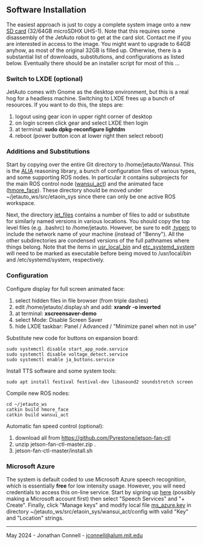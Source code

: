 ## Software Installation

The easiest approach is just to copy a complete system image onto a new [SD card](https://www.amazon.com/dp/B0B7NVMBPL) (32/64GB microSDHX UHS-1). Note that this requires some disassembly of the JetAuto robot to get at the card slot. Contact me if you are interested in access to the image. You might want to upgrade to 64GB anyhow, as most of the original 32GB is filled up. Otherwise, there is a substantial list of downloads, substitutions, and configurations as listed below. Eventually there should be an installer script for most of this ...

### Switch to LXDE (optional)

JetAuto comes with Gnome as the desktop environment, but this is a real hog for a headless machine. Switching to LXDE frees up a bunch of resources. If you want to do this, the steps are:

1. logout using gear icon in upper right corner of desktop
2. on login screen click gear and select LXDE then login
3. at terminal: __sudo dpkg-reconfigure lightdm__
4. reboot (power button icon at lower right then select reboot)

### Additions and Substitutions

Start by copying over the entire Git directory to /home/jetauto/Wansui. This is the [ALIA](https://github.com/jconnell11/ALIA) reasoning library, a bunch of configuration files of various types, and some supporting ROS nodes. In particular it contains subprojects for the main ROS control node ([wansui_act](../wansui_act)) and the animated face ([hmore_face](../hmore_face)). These directory should be moved under ~/jetauto_ws/src/etaoin_sys since there can only be one active ROS workspace.

Next, the directory [jet_files](../jet_files) contains a number of files to add or substitute for similarly named versions in various locations. You should copy the top level files (e.g. .bashrc) to /home/jetauto. However, be sure to edit [.typerc](../jet_files/.typerc) to include the network name of your machine (instead of "Benny"). All the other subdirectories are condensed versions of the full pathnames where things belong. Note that the items in [usr_local_bin](../jet_files/usr_local_bin) and [etc_systemd_system](../jet_files/etc_systemd_system) will need to be marked as executable before being moved to /usr/local/bin and /etc/systemd/system, respectively.

### Configuration

Configure display for full screen animated face:

1. select hidden files in file browser (from triple dashes)
2. edit /home/jetauto/.display.sh and add: __xrandr -o inverted__
3. at terminal: __xscreensaver-demo__
4. select Mode: Disable Screen Saver
5. hide LXDE taskbar: Panel / Advanced / "Minimize panel when not in use"

Substitute new code for buttons on expansion board:

    sudo systemctl disable start_app_node.service
    sudo systemctl disable voltage_detect.service
    sudo systemctl enable ja_buttons.service

Install TTS software and some system tools:

    sudo apt install festival festival-dev libasound2 soundstretch screen

Compile new ROS nodes:

    cd ~/jetauto_ws
    catkin build hmore_face
    catkin build wansui_act

Automatic fan speed control (optional):

1. download all from https://github.com/Pyrestone/jetson-fan-ctl
2. unzip jetson-fan-ctl-master.zip .
3. jetson-fan-ctl-master/install.sh




### Microsoft Azure

The system is default coded to use Microsoft Azure speech recognition, which is essentially __free__ for low intensity usage. However, you will need credentials to access this on-line service. Start by signing up [here](https://portal.azure.com/#create/Microsoft.CognitiveServicesSpeechServices) (possibly making a Microsoft account first) then select "Speech Services" and "+ Create". Finally, click "Manage keys" and modify local file [ms_azure.key](../wansui_act/config/ms_azure.key) in directory ~/jetauto_ws/src/etaoin_sys/wansui_act/config with valid "Key" and "Location" strings.

---

May 2024 - Jonathan Connell - jconnell@alum.mit.edu


